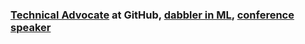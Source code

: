 ### [Technical Advocate](https://www.linkedin.com/in/peckjon/) at GitHub, [dabbler in ML](https://algorithmia.com/blog/author/jpeck), [conference speaker](https://www.youtube.com/playlist?list=PLtKhCBMhTy5WXu7R-LtnaEwU7bIbeLM5-)

<!--
**peckjon/peckjon** is a ✨ _special_ ✨ repository because its `README.md` (this file) appears on your GitHub profile.

Here are some ideas to get you started:

- 🔭 I’m currently working on ...
- 🌱 I’m currently learning ...
- 👯 I’m looking to collaborate on ...
- 🤔 I’m looking for help with ...
- 💬 Ask me about ...
- 📫 How to reach me: ...
- 😄 Pronouns: ...
- ⚡ Fun fact: ...
-->
